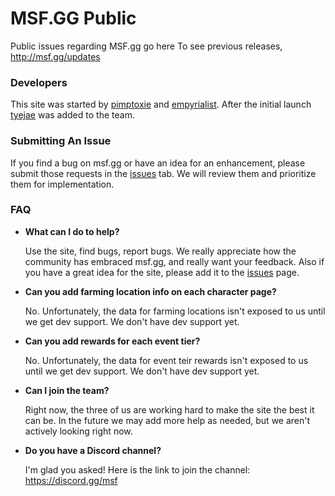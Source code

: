 # MSF.GG Public
Public issues regarding MSF.gg go here
To see previous releases, http://msf.gg/updates

### Developers
This site was started by [pimptoxie](https://github.com/pimptoxie) and [empyrialist](https://github.com/empyrialist). After the initial launch [tyejae](https://github.com/tyejae) was added to the team.

### Submitting An Issue
If you find a bug on msf.gg or have an idea for an enhancement, please submit those requests in the [issues](https://github.com/tyejae/msf.gg.public/issues) tab. We will review them and prioritize them for implementation. 

### FAQ
* **What can I do to help?**

  Use the site, find bugs, report bugs. We really appreciate how the community has embraced msf.gg, and really want your feedback. Also if you have a great idea for the site, please add it to the [issues](https://github.com/tyejae/msf.gg.public/issues) page.
* **Can you add farming location info on each character page?**

  No. Unfortunately, the data for farming locations isn't exposed to us until we get dev support. We don't have dev support yet.
* **Can you add rewards for each event tier?**

  No. Unfortunately, the data for event teir rewards isn't exposed to us until we get dev support. We don't have dev support yet.
* **Can I join the team?**

  Right now, the three of us are working hard to make the site the best it can be. In the future we may add more help as needed, but we aren't actively looking right now.
* **Do you have a Discord channel?**

  I'm glad you asked! Here is the link to join the channel: https://discord.gg/msf
